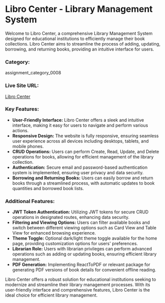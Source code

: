 # Libro Center - Library Management System

Welcome to Libro Center, a comprehensive Library Management System designed for educational institutions to efficiently manage their book collections. Libro Center aims to streamline the process of adding, updating, borrowing, and returning books, providing an intuitive interface for users.

### Category:
assignment_category_0008

### Live Site URL:
[Libro Center](https://libro-center.web.app)

### Key Features:
- **User-Friendly Interface:** Libro Center offers a sleek and intuitive interface, making it easy for users to navigate and perform various actions.
- **Responsive Design:** The website is fully responsive, ensuring seamless user experience across all devices including desktops, tablets, and mobile phones.
- **CRUD Operations:** Users can perform Create, Read, Update, and Delete operations for books, allowing for efficient management of the library collection.
- **Authentication:** Secure email and password-based authentication system is implemented, ensuring user privacy and data security.
- **Borrowing and Returning Books:** Users can easily borrow and return books through a streamlined process, with automatic updates to book quantities and borrowed book lists.

### Additional Features:
- **JWT Token Authentication:** Utilizing JWT tokens for secure CRUD operations in designated routes, enhancing data security.
- **Filtering and Viewing Options:** Users can filter available books and switch between different viewing options such as Card View and Table View for enhanced browsing experience.
- **Theme Toggle:** Optional dark/light theme toggle available for the home page, providing customization options for users' preferences.
- **Librarian Role:** Users with librarian privileges can perform advanced operations such as adding or updating books, ensuring efficient library management.
- **PDF Generation:** Implementing ReactToPDF or relevant package for generating PDF versions of book details for convenient offline reading.

Libro Center offers a robust solution for educational institutions seeking to modernize and streamline their library management processes. With its user-friendly interface and comprehensive features, Libro Center is the ideal choice for efficient library management.
